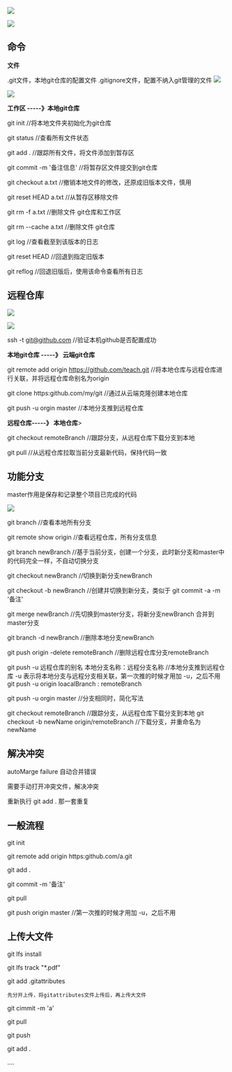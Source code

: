 ![](.\images\img\Snipaste_2024-04-12_15-58-33.png)

![](.\images\img\Snipaste_2024-04-12_15-57-48.png)

## 命令

<b>文件</b>

.git文件，本地git仓库的配置文件
.gitignore文件，配置不纳入git管理的文件
![](.\images\img\Snipaste_2024-04-12_17-19-13.png)

![](.\images\img\Snipaste_2024-04-12_17-23-36.png)

<b> 工作区 -----》本地git仓库 </b>

git init   //将本地文件夹初始化为git仓库

git status  //查看所有文件状态

git add .  //跟踪所有文件，将文件添加到暂存区

git commit -m '备注信息'   //将暂存区文件提交到git仓库

git checkout a.txt    //撤销本地文件的修改，还原成旧版本文件，慎用

git reset HEAD a.txt   //从暂存区移除文件

git rm -f a.txt   //删除文件  git仓库和工作区

git rm --cache a.txt    //删除文件  git仓库

git log    //查看截至到该版本的日志

git reset HEAD <CommitID>   //回退到指定旧版本

git  reflog  //回退旧版后，使用该命令查看所有日志



## 远程仓库

![](.\images\img\Snipaste_2024-04-12_19-18-48.png)

![](.\images\img\Snipaste_2024-04-12_19-36-24.png)

ssh -t git@github.com    //验证本机github是否配置成功

<b>本地git仓库 -----》 云端git仓库</b>

git remote add origin https://github.com/teach.git     //将本地仓库与远程仓库进行关联，并将远程仓库命别名为origin

git clone https:github.com/my/git    //通过从云端克隆创建本地仓库

git push -u orgin  master   //本地分支推到远程仓库

<b>远程仓库-----》 本地仓库</b>>

git checkout remoteBranch  //跟踪分支，从远程仓库下载分支到本地

git pull   //从远程仓库拉取当前分支最新代码，保持代码一致


## 功能分支

master作用是保存和记录整个项目已完成的代码

![](.\images\img\Snipaste_2024-04-12_20-55-05.png)

git branch    //查看本地所有分支

git remote show origin   //查看远程仓库，所有分支信息

git branch newBranch    //基于当前分支，创建一个分支，此时新分支和master中的代码完全一样，不自动切换分支

git checkout newBranch   //切换到新分支newBranch   

git checkout -b newBranch     //创建并切换到新分支，类似于 git commit -a -m '备注'

git merge newBranch     //先切换到master分支，将新分支newBranch   合并到master分支

git branch -d newBranch   //删除本地分支newBranch   

git push origin -delete remoteBranch    //删除远程仓库分支remoteBranch    

git push -u  远程仓库的别名  本地分支名称：远程分支名称     //本地分支推到远程仓库     -u 表示将本地分支与远程分支相关联，第一次推的时候才用加 -u，之后不用
git push -u origin   loacalBranch  :    remoteBranch

git push -u orgin  master   //分支相同时，简化写法

git checkout remoteBranch  //跟踪分支，从远程仓库下载分支到本地
git checkout -b newName origin/remoteBranch    //下载分支，并重命名为newName




## 解决冲突

autoMarge  failure  自动合并错误

需要手动打开冲突文件，解决冲突

重新执行 git add .   那一套重复

## 一般流程

git init 

git remote add origin https:github.com/a.git

git add .

git commit -m '备注'

git pull

git push  origin master    //第一次推的时候才用加 -u，之后不用

## 上传大文件

git lfs install

git lfs track "*.pdf"

git add .gitattributes

`先分开上传，将gitattributes文件上传后，再上传大文件`

git cimmit -m 'a'

git pull 

git push

git add . 

....